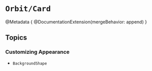 # ``Orbit/Card``

@Metadata {
    @DocumentationExtension(mergeBehavior: append)
}

## Topics

### Customizing Appearance

- ``BackgroundShape``

